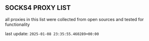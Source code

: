 ## SOCKS4 PROXY LIST

all proxies in this list were collected from open sources and tested for functionality

last update: `2025-01-08 23:35:55.460289+00:00`